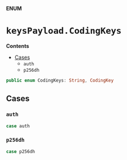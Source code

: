 **ENUM**

# `keysPayload.CodingKeys`

**Contents**

- [Cases](#cases)
  - `auth`
  - `p256dh`

```swift
public enum CodingKeys: String, CodingKey
```

## Cases
### `auth`

```swift
case auth
```

### `p256dh`

```swift
case p256dh
```
